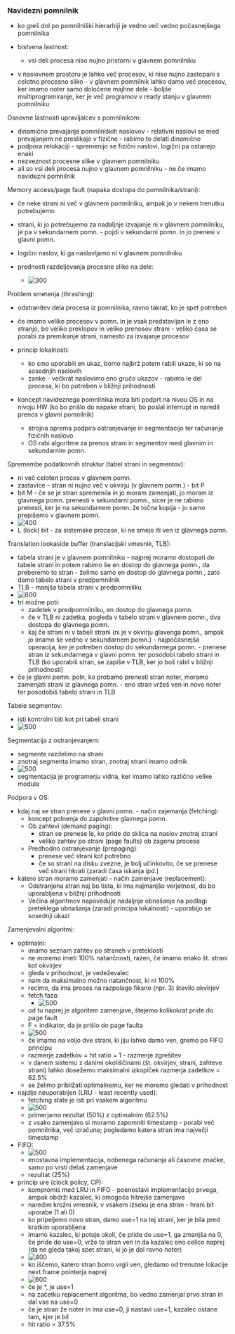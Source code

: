 ### Navidezni pomnilnik

- ko greš dol po pomnilniški hierarhiji je vedno več vedno počasnejšega pomnilnika
- bistvena lastnost:
	- vsi deli procesa niso nujno pristorni v glavnem pomnilniku

- v naslovnem prostoru je lahko več procesov, ki niso nujno zastopani s celotno procesno sliko - v glavnem pomnilnik lahko damo več procesov, ker imamo noter samo določene majhne dele - boljše multiprogramiranje, ker je več programov v ready stanju v glavnem pomnilniku

Osnovne lastnosti upravljalcev s pomnilnikom:
- dinamično prevajanje pomnilniških naslovov - relativni naslovi se med prevajanjem ne preslikajo v fizične - rabimo to delati dinamično
- podpora relokaciji - spremenijo se fizični naslovi, logični pa ostanejo enaki
- nezveznost procesne slike v glavnem pomnilniku
- ali so vsi deli procesa nujno v glavnem pomnilniku - ne če imamo navidezni pomnilnik

Memory access/page fault (napaka dostopa do pomnilnika/strani):
- če neke strani ni več v glavnem pomnilniku, ampak jo v nekem trenutku potrebujemo
- strani, ki jo potrebujemo za nadaljnje izvajanje ni v glavnem pomnilniku, je pa v sekundarnem pomn. - pojdi v sekundarni pomn. in jo prenesi v glavni pomn.
- logični naslov, ki ga naslavljamo ni v glavnem pomnilniku

- prednosti razdeljevanja procesne slike na dele:
	- ![300](../../Images/Pasted%20image%2020240429142613.png)

Problem smetenja (thrashing):
- odstranitev dela procesa iz pomnilnika, ravno takrat, ko je spet potreben
- če imamo veliko procesov v pomn. in je vsak predstavljan le z eno stranjo, bo veliko preklopov in veliko prenosov strani - veliko časa se porabi za premikanje strani, namesto za izvajanje procesov
- princip lokalnosti:
	- ko smo uporabili en ukaz, bomo najbrž potem rabili ukaze, ki so na sosednjih naslovih
	- zanke - večkrat naslovimo eno gručo ukazov - rabimo le del procesa, ki bo potreben v bližnji prihodnosti

- koncept navideznega pomnilnika mora biti podprt na nivou OS in na nivoju HW (ko bo prišlo do napake strani, bo poslal interrupt in naredil prenos v glavni pomnilnik)
	- strojna oprema podpira ostranjevanje in segmentacijo ter računanje fizičnih naslovo
	- OS rabi algoritme za prenos strani in segmentov med glavnim in sekundarnim pomn.

Spremembe podatkovnih struktur (tabel strani in segmentov):
- ni več celoten proces v glavnem pomn.
- zastavice - stran ni nujno več v okvirju (v glavnem pomn.) - bit P
- bit M - če se je stran spremenila in jo moram zamenjati, jo moram iz glavnega pomn. prenesti v sekundarni pomn., sicer je ne rabimo prenesti, ker je na sekundarnem pomn. že točna kopija - jo samo prepišemo v glavnem pomn.
- ![400](../../Images/Pasted%20image%2020240429143717.png)
- L (lock) bit - za sistemske procese, ki ne smejo iti ven iz glavnega pomn.

Translation lookaside buffer (translacijski vmesnik, TLB):
- tabela strani je v glavnem pomnilniku - najprej moramo dostopati do tabele strani in potem rabimo še en dostop do glavnega pomn., da preberemo to stran - želimo samo en dostop do glavnega pomn., zato damo tabelo strani v predpomnilnik
- TLB - manjša tabela strani v predpomniliku
- ![600](../../Images/Pasted%20image%2020240429144343.png)
- tri možne poti:
	- zadetek v predpomnilniku, en dostop do glavnega pomn.
	- če v TLB ni zadetka, pogleda v tabelo strani v glavnem pomn., dva dostopa do glavnega pomn.
	- kaj če strani ni v tabeli strani (ni je v okvirju glavenga pomn., ampak jo imamo še vedno v sekundarnem pomn.) - najpočasnejša operacija, ker je potreben dostop do sekundarnega pomn. - prenese stran iz sekundarnega v glavni pomn. ter posodobi tabelo strani in TLB (ko uporabiš stran, se zapiše v TLB, ker jo boš rabil v bližnji prihodnosti)
- če je glavni pomn. poln, ko probamo prenesti stran noter, moramo zamenjati strani iz glavnega pomn. - eno stran vržeš ven in novo noter ter posodobiš tabelo strani in TLB

Tabele segmentov:
- isti kontrolni biti kot pri tabeli strani
- ![500](../../Images/Pasted%20image%2020240429145239.png)

Segmentacija z ostranjevanjem:
- segmente razdelimo na strani
- znotraj segmenta imamo stran, znotraj strani imamo odmik
- ![500](../../Images/Pasted%20image%2020240429145529.png)
- segmentacija je programerju vidna, ker imamo lahko različno velike module

Podpora v OS:
- kdaj naj se stran prenese v glavni pomn. - način zajemanja (fetching):
	- koncept polnenja do zapolnitve glavnega pomn.
	- Ob zahtevi (demand paging):
		- stran se prenese le, ko pride do sklica na naslov znotraj strani
		- veliko zahtev po strani (page faults) ob zagonu procesa
	- Predhodno ostranjevanje (prepaging):
		- prenese več strani kot potrebno
		- če so strani na disku zvezne, je bolj učinkovito, če se prenese več strani hkrati (zaradi časa iskanja ipd.)
- katero stran moramo zamenjati - način zamenjave (replacement):
	- Odstranjena stran naj bo tista, ki ima najmanjšo verjetnost, da bo uporabljena v bližnji prihodnosti
	- Večina algoritmov napoveduje nadaljnje obnašanje na podlagi preteklega obnašanja (zaradi principa lokalnosti) - uporabijo se sosednji ukazi

Zamenjevalni algoritmi:
- optimalni:
	- imamo seznam zahtev po straneh v preteklosti
	- ne moremo imeti 100% natančnosti, razen, če imamo enako št. strani kot okvirjev
	- gleda v prihodnost, je vedeževalec
	- nam da maksimalno možno natančnost, ki ni 100%
	- recimo, da ima proces na razpolago fiksno (npr. 3) število okvirjev
	- fetch faza:
		- ![500](../../Images/Pasted%20image%2020240429152629.png)
	- od tu naprej je algoritem zamenjave, štejemo kolikokrat pride do page fault
	- F = indikator, da je prišlo do page faulta
	- ![500](../../Images/Pasted%20image%2020240429152848.png)
	- če imamo na voljo dve strani, ki jiju lahko damo ven, gremo po FIFO principu
	- razmerje zadetkov = hit ratio = 1 - razmerje zgrešitev
	- v danem sistemu z danimi okoliščinami (št. okvirjev, strani, zahteve strani) lahko dosežemo maksimalni izkopiček razmerja zadetkov = 62.5%
	- se želimo približati optimalnemu, ker ne moremo gledati v prihodnost
- najdlje neuporabljen (LRU - least recently used):
	- fetching state je isti pri vsakem algoritmu
	- ![500](../../Images/Pasted%20image%2020240429153445.png)
	- primerjamo rezultat (50%) z optimalnim (62.5%)
	- z vsako zamenjavo si moramo zapomniti timestamp - porabi več pomnilnika, več izračuna; pogledamo katera stran ima največji timestamp
- FIFO:
	- ![500](../../Images/Pasted%20image%2020240429153908.png)
	- enostavna implementacija, nobenega računanja ali časovne značke, samo po vrsti delaš zamenjave
	- rezultat (25%)
- princip ure (clock policy, CP):
	- kompromis med LRU in FIFO - poenostavi implementacijo prvega, ampak obdrži kazalec, ki omogoča hitrejše zamenjave
	- naredim krožni vmesnik, v vsakem izseku je ena stran - hrani bit uporabe (1 ali 0)
	- ko pripeljemo novo stran, damo use=1 na tej strani, ker je bila pred kratkim uporabljena
	- imamo kazalec, ki potuje okoli, če pride do use=1, ga zmanjša na 0, če pride do use=0, vrže to stran ven in da kazalec eno celico naprej (da ne gleda takoj spet strani, ki jo je dal ravno noter)
	- ![400](../../Images/Pasted%20image%2020240429154949.png)
	- ko iščemo, katero stran bomo vrgli ven, gledamo od trenutne lokacije next frame pointerja naprej
	- ![600](../../Images/Pasted%20image%2020240429155151.png)
	- če je \*, je use=1
	- na začetku replacement algoritma, bo vedno zamenjal prvo stran in dal vse na use=0
	- če je stran že noter in ima use=0, ji nastavi use=1, kazalec ostane tam, kjer je bil
	- hit ratio = 37.5%
